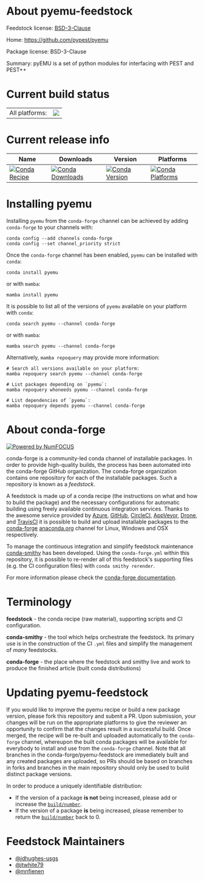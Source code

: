 About pyemu-feedstock
=====================

Feedstock license: [BSD-3-Clause](https://github.com/conda-forge/pyemu-feedstock/blob/main/LICENSE.txt)

Home: https://github.com/pypest/pyemu

Package license: BSD-3-Clause

Summary: pyEMU is a set of python modules for interfacing with PEST and PEST++

Current build status
====================


<table><tr><td>All platforms:</td>
    <td>
      <a href="https://dev.azure.com/conda-forge/feedstock-builds/_build/latest?definitionId=20253&branchName=main">
        <img src="https://dev.azure.com/conda-forge/feedstock-builds/_apis/build/status/pyemu-feedstock?branchName=main">
      </a>
    </td>
  </tr>
</table>

Current release info
====================

| Name | Downloads | Version | Platforms |
| --- | --- | --- | --- |
| [![Conda Recipe](https://img.shields.io/badge/recipe-pyemu-green.svg)](https://anaconda.org/conda-forge/pyemu) | [![Conda Downloads](https://img.shields.io/conda/dn/conda-forge/pyemu.svg)](https://anaconda.org/conda-forge/pyemu) | [![Conda Version](https://img.shields.io/conda/vn/conda-forge/pyemu.svg)](https://anaconda.org/conda-forge/pyemu) | [![Conda Platforms](https://img.shields.io/conda/pn/conda-forge/pyemu.svg)](https://anaconda.org/conda-forge/pyemu) |

Installing pyemu
================

Installing `pyemu` from the `conda-forge` channel can be achieved by adding `conda-forge` to your channels with:

```
conda config --add channels conda-forge
conda config --set channel_priority strict
```

Once the `conda-forge` channel has been enabled, `pyemu` can be installed with `conda`:

```
conda install pyemu
```

or with `mamba`:

```
mamba install pyemu
```

It is possible to list all of the versions of `pyemu` available on your platform with `conda`:

```
conda search pyemu --channel conda-forge
```

or with `mamba`:

```
mamba search pyemu --channel conda-forge
```

Alternatively, `mamba repoquery` may provide more information:

```
# Search all versions available on your platform:
mamba repoquery search pyemu --channel conda-forge

# List packages depending on `pyemu`:
mamba repoquery whoneeds pyemu --channel conda-forge

# List dependencies of `pyemu`:
mamba repoquery depends pyemu --channel conda-forge
```


About conda-forge
=================

[![Powered by
NumFOCUS](https://img.shields.io/badge/powered%20by-NumFOCUS-orange.svg?style=flat&colorA=E1523D&colorB=007D8A)](https://numfocus.org)

conda-forge is a community-led conda channel of installable packages.
In order to provide high-quality builds, the process has been automated into the
conda-forge GitHub organization. The conda-forge organization contains one repository
for each of the installable packages. Such a repository is known as a *feedstock*.

A feedstock is made up of a conda recipe (the instructions on what and how to build
the package) and the necessary configurations for automatic building using freely
available continuous integration services. Thanks to the awesome service provided by
[Azure](https://azure.microsoft.com/en-us/services/devops/), [GitHub](https://github.com/),
[CircleCI](https://circleci.com/), [AppVeyor](https://www.appveyor.com/),
[Drone](https://cloud.drone.io/welcome), and [TravisCI](https://travis-ci.com/)
it is possible to build and upload installable packages to the
[conda-forge](https://anaconda.org/conda-forge) [anaconda.org](https://anaconda.org/)
channel for Linux, Windows and OSX respectively.

To manage the continuous integration and simplify feedstock maintenance
[conda-smithy](https://github.com/conda-forge/conda-smithy) has been developed.
Using the ``conda-forge.yml`` within this repository, it is possible to re-render all of
this feedstock's supporting files (e.g. the CI configuration files) with ``conda smithy rerender``.

For more information please check the [conda-forge documentation](https://conda-forge.org/docs/).

Terminology
===========

**feedstock** - the conda recipe (raw material), supporting scripts and CI configuration.

**conda-smithy** - the tool which helps orchestrate the feedstock.
                   Its primary use is in the construction of the CI ``.yml`` files
                   and simplify the management of *many* feedstocks.

**conda-forge** - the place where the feedstock and smithy live and work to
                  produce the finished article (built conda distributions)


Updating pyemu-feedstock
========================

If you would like to improve the pyemu recipe or build a new
package version, please fork this repository and submit a PR. Upon submission,
your changes will be run on the appropriate platforms to give the reviewer an
opportunity to confirm that the changes result in a successful build. Once
merged, the recipe will be re-built and uploaded automatically to the
`conda-forge` channel, whereupon the built conda packages will be available for
everybody to install and use from the `conda-forge` channel.
Note that all branches in the conda-forge/pyemu-feedstock are
immediately built and any created packages are uploaded, so PRs should be based
on branches in forks and branches in the main repository should only be used to
build distinct package versions.

In order to produce a uniquely identifiable distribution:
 * If the version of a package **is not** being increased, please add or increase
   the [``build/number``](https://docs.conda.io/projects/conda-build/en/latest/resources/define-metadata.html#build-number-and-string).
 * If the version of a package **is** being increased, please remember to return
   the [``build/number``](https://docs.conda.io/projects/conda-build/en/latest/resources/define-metadata.html#build-number-and-string)
   back to 0.

Feedstock Maintainers
=====================

* [@jdhughes-usgs](https://github.com/jdhughes-usgs/)
* [@jtwhite79](https://github.com/jtwhite79/)
* [@mnfienen](https://github.com/mnfienen/)


